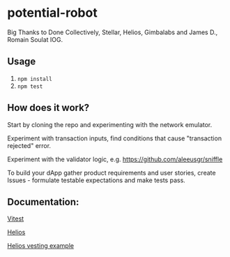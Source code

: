 # potential-robot
Big Thanks to Done Collectively, Stellar, Helios, Gimbalabs and James D., Romain Soulat IOG. 

## Usage
1. `npm install`
2. `npm test`

## How does it work?
Start by cloning the repo and experimenting with the network emulator.

Experiment with transaction inputs, find conditions that cause "transaction rejected" error.

Experiment with the validator logic, e.g. https://github.com/aleeusgr/sniffle

To build your dApp gather product requirements and user stories, create Issues - formulate testable expectations and make tests pass.

## Documentation:
[Vitest](https://vitest.dev/)

[Helios](https://github.com/Hyperion-BT/helios)

[Helios vesting example](https://github.com/lley154/helios-examples/tree/main/vesting)
